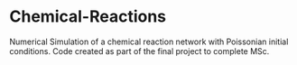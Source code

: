 # Chemical-Reactions
Numerical Simulation of a chemical reaction network with Poissonian initial conditions.
Code created as part of the final project to complete MSc. 
